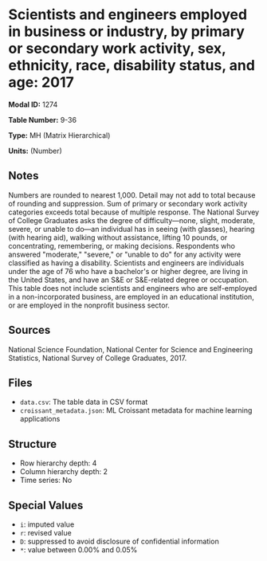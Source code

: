 # Scientists and engineers employed in business or industry, by primary or secondary work activity, sex, ethnicity, race, disability status, and age: 2017

**Modal ID:** 1274

**Table Number:** 9-36

**Type:** MH (Matrix Hierarchical)

**Units:** (Number)

## Notes

Numbers are rounded to nearest 1,000. Detail may not add to total because of rounding and suppression. Sum of primary or secondary work activity categories exceeds total because of multiple response. The National Survey of College Graduates asks the degree of difficulty—none, slight, moderate, severe, or unable to do—an individual has in seeing (with glasses), hearing (with hearing aid), walking without assistance, lifting 10 pounds, or concentrating, remembering, or making decisions. Respondents who answered "moderate," "severe," or "unable to do" for any activity were classified as having a disability. Scientists and engineers are individuals under the age of 76 who have a bachelor's or higher degree, are living in the United States, and have an S&E or S&E-related degree or occupation. This table does not include scientists and engineers who are self-employed in a non-incorporated business, are employed in an educational institution, or are employed in the nonprofit business sector.

## Sources

National Science Foundation, National Center for Science and Engineering Statistics, National Survey of College Graduates, 2017.

## Files

- `data.csv`: The table data in CSV format
- `croissant_metadata.json`: ML Croissant metadata for machine learning applications

## Structure

- Row hierarchy depth: 4
- Column hierarchy depth: 2
- Time series: No

## Special Values

- `i`: imputed value
- `r`: revised value
- `D`: suppressed to avoid disclosure of confidential information
- `*`: value between 0.00% and 0.05%
